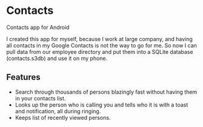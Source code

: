 Contacts
========

Contacts app for Android

I created this app for myself, because I work at large company, and having all contacts in my Google Contacts is not the way to go for me.
So now I can pull data from our employee directory and put them into a SQLite database (contacts.s3db) and use it on my phone.

## Features
* Search through thousands of persons blazingly fast without having them in your contacts list.
* Looks up the person who is calling you and tells who it is with a toast and notification, all during ringing.
* Keeps list of recently viewed persons.
